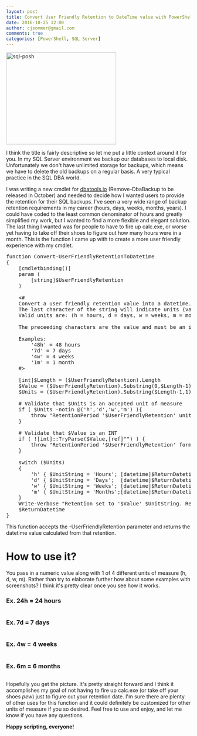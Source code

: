 ```yaml
---
layout: post
title: Convert User Friendly Retention to DateTime value with PowerShell
date: 2016-10-25 12:00
author: cjsommer@gmail.com
comments: true
categories: [PowerShell, SQL Server]
---
```

<img src="http://www.cjsommer.com/wp-content/uploads/2015/03/sql-posh-300x250.png" alt="sql-posh" width="300" height="250" class="alignright size-medium wp-image-179" />

I think the title is fairly descriptive so let me put a little context around it for you. In my SQL Server environment we backup our databases to local disk. Unfortunately we don't have unlimited storage for backups, which means we have to delete the old backups on a regular basis. A very typical practice in the SQL DBA world.

I was writing a new cmdlet for <a href="https://dbatools.io/" target="_blank">dbatools.io</a> (Remove-DbaBackup to be released in October) and needed to decide how I wanted users to provide the retention for their SQL backups. I've seen a very wide range of backup retention requirements in my career (hours, days, weeks, months, years). I could have coded to the least common denominator of hours and greatly simplified my work, but I wanted to find a more flexible and elegant solution. The last thing I wanted was for people to have to fire up calc.exe, or worse yet having to take off their shoes to figure out how many hours were in a month. This is the function I came up with to create a more user friendly experience with my cmdlet.
 
<pre class="lang:ps decode:true " title="Convert-UserFriendlyRetentionToDatetime" >function Convert-UserFriendlyRetentionToDatetime
{
    [cmdletbinding()]
    param (
        [string]$UserFriendlyRetention
    )

    &lt;# 
    Convert a user friendly retention value into a datetime.
    The last character of the string will indicate units (validated) 
    Valid units are: (h = hours, d = days, w = weeks, m = months)

    The preceeding characters are the value and must be an integer (validated)
    
    Examples: 
        '48h' = 48 hours
        '7d' = 7 days
        '4w' = 4 weeks
        '1m' = 1 month
    #&gt;

    [int]$Length = ($UserFriendlyRetention).Length
    $Value = ($UserFriendlyRetention).Substring(0,$Length-1)
    $Units = ($UserFriendlyRetention).Substring($Length-1,1)   

    # Validate that $Units is an accepted unit of measure
    if ( $Units -notin @('h','d','w','m') ){
        throw "RetentionPeriod '$UserFriendlyRetention' units invalid! See Get-Help for correct formatting and examples."
    }

    # Validate that $Value is an INT
    if ( ![int]::TryParse($Value,[ref]"") ) {
        throw "RetentionPeriod '$UserFriendlyRetention' format invalid! See Get-Help for correct formatting and examples."
    }

    switch ($Units)
    {
        'h' { $UnitString = 'Hours'; [datetime]$ReturnDatetime = (Get-Date).AddHours(-$Value)  }
        'd' { $UnitString = 'Days';  [datetime]$ReturnDatetime = (Get-Date).AddDays(-$Value)   }
        'w' { $UnitString = 'Weeks'; [datetime]$ReturnDatetime = (Get-Date).AddDays(-$Value*7) }
        'm' { $UnitString = 'Months';[datetime]$ReturnDatetime = (Get-Date).AddMonths(-$Value) }
    }
    Write-Verbose "Retention set to '$Value' $UnitString. Retention date/time '$ReturnDatetime'"
    $ReturnDatetime
}</pre> 

This function accepts the -UserFriendlyRetention parameter and returns the datetime value calculated from that retention. 

<h1>How to use it?</h1>

You pass in a numeric value along with 1 of 4 different units of measure (h, d, w, m). Rather than try to elaborate further how about some examples with screenshots? I think it's pretty clear once you see how it works. 

<h3>Ex. 24h = 24 hours</h3>
<img alt='' class='alignnone size-full wp-image-1428 ' src='http://www.cjsommer.com/wp-content/uploads/2016/10/img_580f5ea7e2f1c.png' />

<h3>Ex. 7d = 7 days</h3>
<img alt='' class='alignnone size-full wp-image-1429 ' src='http://www.cjsommer.com/wp-content/uploads/2016/10/img_580f5ed294423.png' />

<h3>Ex. 4w = 4 weeks</h3>
<img alt='' class='alignnone size-full wp-image-1430 ' src='http://www.cjsommer.com/wp-content/uploads/2016/10/img_580f5ef646410.png' />

<h3>Ex. 6m = 6 months</h3>
<img alt='' class='alignnone size-full wp-image-1431 ' src='http://www.cjsommer.com/wp-content/uploads/2016/10/img_580f5f149db62.png' />

Hopefully you get the picture. It's pretty straight forward and I think it accomplishes my goal of not having to fire up calc.exe (or take off your shoes *pew*) just to figure out your retention date. I'm sure there are plenty of other uses for this function and it could definitely be customized for other units of measure if you so desired. Feel free to use and enjoy, and let me know if you have any questions. 

<strong>Happy scripting, everyone!</strong>

